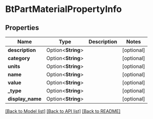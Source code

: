 # BtPartMaterialPropertyInfo

## Properties

Name | Type | Description | Notes
------------ | ------------- | ------------- | -------------
**description** | Option<**String**> |  | [optional]
**category** | Option<**String**> |  | [optional]
**units** | Option<**String**> |  | [optional]
**name** | Option<**String**> |  | [optional]
**value** | Option<**String**> |  | [optional]
**_type** | Option<**String**> |  | [optional]
**display_name** | Option<**String**> |  | [optional]

[[Back to Model list]](../README.md#documentation-for-models) [[Back to API list]](../README.md#documentation-for-api-endpoints) [[Back to README]](../README.md)


